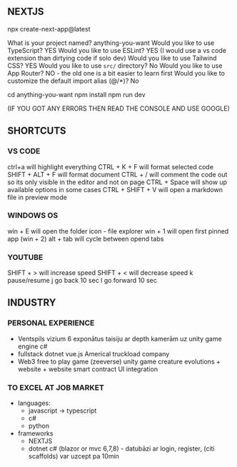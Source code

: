

## NEXTJS
npx create-next-app@latest

What is your project named? anything-you-want
Would you like to use TypeScript? YES
Would you like to use ESLint? YES  (I would use a vs code extension than dirtying code if solo dev)
Would you like to use Tailwind CSS? YES
Would you like to use `src/` directory? No
Would you like to use App Router? NO - the old one is a bit easier to learn first
Would you like to customize the default import alias (@/*)? No

cd anything-you-want
npm install
npm run dev

(IF YOU GOT ANY ERRORS THEN READ THE CONSOLE AND USE GOOGLE)


## SHORTCUTS
### VS CODE
ctrl+a              will highlight everything
CTRL + K + F        will format selected code
SHIFT + ALT + F     will format document
CTRL + /            will comment the code out so its only visible in the editor and not on page
CTRL + Space        will show up available options in some cases
CTRL + SHIFT + V    will open a markdown file in preview mode

### WINDOWS OS

win + E     will open the folder icon - file explorer
win + 1     will open first pinned app (win + 2)
alt + tab   will cycle between opend tabs

### YOUTUBE
SHIFT + >   will increase speed
SHIFT + <   will decrease speed
k           pause/resume
j           go back 10 sec
l           go forward 10 sec

## INDUSTRY

### PERSONAL EXPERIENCE
- Ventspils vizium 6 exponātus taisiju ar depth kamerām uz unity game engine c#
- fullstack dotnet vue.js Americal truckload company
- Web3 free to play game (zeeverse) unity game creature evolutions + website + website smart contract UI integration

### TO EXCEL AT JOB MARKET
- languages:
    - javascript -> typescript
    - c#
    - python
- frameworks
    - NEXTJS
    - dotnet c# (blazor or mvc 6,7,8) - datubāzi ar login, register, (citi scaffolds) var uzcept pa 10min
